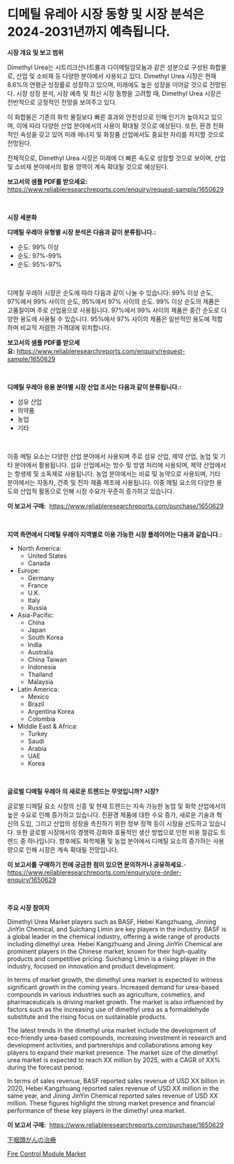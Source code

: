 <p><h1>디메틸 유레아 시장 동향 및 시장 분석은 2024-2031년까지 예측됩니다.</h1></p><p><strong>시장 개요 및 보고 범위</strong></p>
<p><p>Dimethyl Urea는 시트리크산나트륨과 다이메틸암모늄과 같은 성분으로 구성된 화합물로, 산업 및 소비재 등 다양한 분야에서 사용되고 있다. Dimethyl Urea 시장은 현재 8.6%의 연평균 성장률로 성장하고 있으며, 미래에도 높은 성장을 이어갈 것으로 전망된다. 시장 성장 분석, 시장 예측 및 최신 시장 동향을 고려할 때, Dimethyl Urea 시장은 전반적으로 긍정적인 전망을 보여주고 있다.</p><p>이 화합물은 기존의 화학 물질보다 빠른 효과와 안전성으로 인해 인기가 높아지고 있으며, 이에 따라 다양한 산업 분야에서의 사용이 확대될 것으로 예상된다. 또한, 환경 친화적인 속성을 갖고 있어 미래 에너지 및 화장품 산업에서도 중요한 자리를 차지할 것으로 전망된다.</p><p>전체적으로, Dimethyl Urea 시장은 미래에 더 빠른 속도로 성장할 것으로 보이며, 산업 및 소비재 분야에서의 활용 영역이 계속 확대될 것으로 예상된다.</p></p>
<p><strong>보고서의 샘플 PDF를 받으세요:</strong> <a href="https://www.reliableresearchreports.com/enquiry/request-sample/1650629">https://www.reliableresearchreports.com/enquiry/request-sample/1650629</a></p>
<p>&nbsp;</p>
<p><strong>시장 세분화</strong></p>
<p><strong>디메틸 우레아 유형별 시장 분석은 다음과 같이 분류됩니다.:</strong></p>
<p><ul><li>순도: 99% 이상</li><li>순도: 97%-99%</li><li>순도: 95%-97%</li></ul></p>
<p>&nbsp;</p>
<p><p>디메칠 우레아 시장은 순도에 따라 다음과 같이 나눌 수 있습니다: 99% 이상 순도, 97%에서 99% 사이의 순도, 95%에서 97% 사이의 순도. 99% 이상 순도의 제품은 고품질이며 주로 산업용으로 사용됩니다. 97%에서 99% 사이의 제품은 중간 순도로 다양한 용도에 사용될 수 있습니다. 95%에서 97% 사이의 제품은 일반적인 용도에 적합하며 비교적 저렴한 가격대에 위치합니다.</p></p>
<p><strong>보고서의 샘플 PDF를 받으세요:</strong>&nbsp;<a href="https://www.reliableresearchreports.com/enquiry/request-sample/1650629">https://www.reliableresearchreports.com/enquiry/request-sample/1650629</a></p>
<p>&nbsp;</p>
<p><strong> 디메틸 우레아 응용 분야별 시장 산업 조사는 다음과 같이 분류됩니다.:</strong></p>
<p><ul><li>섬유 산업</li><li>의약품</li><li>농업</li><li>기타</li></ul></p>
<p>&nbsp;</p>
<p><p>이중 메틸 요소는 다양한 산업 분야에서 사용되며 주로 섬유 산업, 제약 산업, 농업 및 기타 분야에서 활용됩니다. 섬유 산업에서는 방수 및 방염 처리에 사용되며, 제약 산업에서는 항생제 및 소독제로 사용됩니다. 농업 분야에서는 비료 및 농약으로 사용되며, 기타 분야에서는 자동차, 건축 및 전자 제품 제조에 사용됩니다. 이중 메틸 요소의 다양한 용도와 산업적 활동으로 인해 시장 수요가 꾸준히 증가하고 있습니다.</p></p>
<p><strong>이 보고서 구매:</strong>&nbsp; <a href="https://www.reliableresearchreports.com/purchase/1650629">https://www.reliableresearchreports.com/purchase/1650629</a></p>
<p>&nbsp;</p>
<p><strong>지역 측면에서 디메틸 우레아 지역별로 이용 가능한 시장 플레이어는 다음과 같습니다.:</strong></p>
<p><ul>
    <li>
        North America:
        <ul>
            <li>United States</li>
            <li>Canada</li>
        </ul>
    </li>
    <li>
        Europe:
        <ul>
            <li>Germany</li>
            <li>France</li>
            <li>U.K.</li>
            <li>Italy</li>
            <li>Russia</li>
        </ul>
    </li>
    <li>
        Asia-Pacific:
        <ul>
            <li>China</li>
            <li>Japan</li>
            <li>South Korea</li>
            <li>India</li>
            <li>Australia</li>
            <li>China Taiwan</li>
            <li>Indonesia</li>
            <li>Thailand</li>
            <li>Malaysia</li>
        </ul>
    </li>
    <li>
        Latin America:
        <ul>
            <li>Mexico</li>
            <li>Brazil</li>
            <li>Argentina Korea</li>
            <li>Colombia</li>
        </ul>
    </li>
    <li>
        Middle East & Africa:
        <ul>
            <li>Turkey</li>
            <li>Saudi</li>
            <li>Arabia</li>
            <li>UAE</li>
            <li>Korea</li>
        </ul>
    </li>
    </ul></p>
<p>&nbsp;</p>
<p><strong>글로벌 디메틸 우레아 의 새로운 트렌드는 무엇입니까? 시장?</strong></p>
<p><p>글로벌 디메틸 요소 시장의 신흥 및 현재 트렌드는 지속 가능한 농업 및 화학 산업에서의 높은 수요로 인해 증가하고 있습니다. 친환경 제품에 대한 수요 증가, 새로운 기술과 혁신의 도입, 그리고 산업의 성장을 촉진하기 위한 정부 정책 등이 시장을 선도하고 있습니다. 또한 글로벌 시장에서의 경쟁력 강화와 효율적인 생산 방법으로 인한 비용 절감도 트렌드 중 하나입니다. 향후에도 화학제품 및 농업 분야에서 디메틸 요소의 증가하는 사용량으로 인해 시장은 계속 확대될 전망입니다.</p></p>
<p><strong>이 보고서를 구매하기 전에 궁금한 점이 있으면 문의하거나 공유하세요.</strong>- <a href="https://www.reliableresearchreports.com/enquiry/pre-order-enquiry/1650629">https://www.reliableresearchreports.com/enquiry/pre-order-enquiry/1650629</a></p>
<p>&nbsp;</p>
<p><strong>주요 시장 참여자</strong></p>
<p><p>Dimethyl Urea Market players such as BASF, Hebei Kangzhuang, Jinning JinYin Chemical, and Suichang Limin are key players in the industry. BASF is a global leader in the chemical industry, offering a wide range of products including dimethyl urea. Hebei Kangzhuang and Jining JinYin Chemical are prominent players in the Chinese market, known for their high-quality products and competitive pricing. Suichang Limin is a rising player in the industry, focused on innovation and product development.</p><p>In terms of market growth, the dimethyl urea market is expected to witness significant growth in the coming years. Increased demand for urea-based compounds in various industries such as agriculture, cosmetics, and pharmaceuticals is driving market growth. The market is also influenced by factors such as the increasing use of dimethyl urea as a formaldehyde substitute and the rising focus on sustainable products.</p><p>The latest trends in the dimethyl urea market include the development of eco-friendly urea-based compounds, increasing investment in research and development activities, and partnerships and collaborations among key players to expand their market presence. The market size of the dimethyl urea market is expected to reach XX million by 2025, with a CAGR of XX% during the forecast period.</p><p>In terms of sales revenue, BASF reported sales revenue of USD XX billion in 2020, Hebei Kangzhuang reported sales revenue of USD XX million in the same year, and Jining JinYin Chemical reported sales revenue of USD XX million. These figures highlight the strong market presence and financial performance of these key players in the dimethyl urea market.</p></p>
<p><strong>이 보고서 구매:</strong>&nbsp;&nbsp;<a href="https://www.reliableresearchreports.com/purchase/1650629">https://www.reliableresearchreports.com/purchase/1650629</a></p>
<p><p><a href="https://github.com/nemesis2824/Market-Research-Report-List-1/blob/main/351250411107.md">下咽頭がんの治療</a></p><p><a href="https://github.com/nicholepatriciadoylenwnrjr0/Market-Research-Report-List-1/blob/main/fire-control-module-market.md">Fire Control Module Market</a></p></p>
